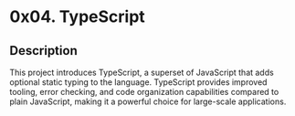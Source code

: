 # 0x04. TypeScript

## Description
This project introduces TypeScript, a superset of JavaScript that adds optional static typing to the language. TypeScript provides improved tooling, error checking, and code organization capabilities compared to plain JavaScript, making it a powerful choice for large-scale applications.


